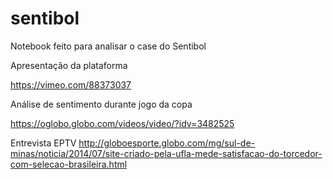 # sentibol
Notebook feito para analisar o case do Sentibol

Apresentação da plataforma

https://vimeo.com/88373037

Análise de sentimento durante jogo da copa

https://oglobo.globo.com/videos/video/?idv=3482525

Entrevista EPTV
http://globoesporte.globo.com/mg/sul-de-minas/noticia/2014/07/site-criado-pela-ufla-mede-satisfacao-do-torcedor-com-selecao-brasileira.html
